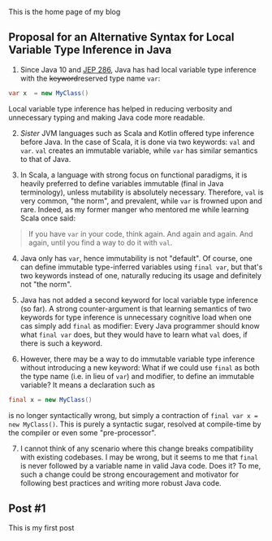 
This is the home page of my blog

## Proposal for an Alternative Syntax for Local Variable Type Inference in Java

1. Since Java 10 and [JEP 286](https://openjdk.org/jeps/286), Java has had local variable type inference with the ~~keyword~~reserved type name `var`:
```java
var x  = new MyClass()
```
Local variable type inference has helped in reducing verbosity and unnecessary typing and making Java code more readable. 

2. _Sister_ JVM languages such as Scala and Kotlin offered type inference before Java. In the case of Scala, it is done via two keywords: `val` and `var`. `val` creates an immutable variable, while `var` has similar semantics to that of Java. 

3. In Scala, a language with strong focus on functional paradigms, it is heavily preferred to define variables immutable (final in Java terminology), unless mutability is absolutely necessary. Therefore, `val` is very common, "the norm", and prevalent, while `var` is frowned upon and rare. Indeed, as my former manger who mentored me while learning Scala once said: 
> If you have `var` in your code, think again. And again and again. And again, until you find a way to do it with `val`.

4. Java only has `var`, hence immutability is not "default". Of course, one can define immutable type-inferred variables using `final var`, but that's two keywords instead of one, naturally reducing its usage and definitely not "the norm".

5. Java has not added a second keyword for local variable type inference (so far). A strong counter-argument is that learning semantics of two keywords for type inference is unnecessary cognitive load when one cas simply add `final` as modifier: Every Java programmer should know what `final var` does, but they would have to learn what `val` does, if there is such a keyword.  

6. However, there may be a way to do immutable variable type inference without introducing a new keyword: What if we could use `final` as both the type name (i.e. in lieu of `var`) and modifier, to define an immutable variable? It means a declaration such as 
```java
final x = new MyClass()
```
is no longer syntactically wrong, but simply a contraction of `final var x = new MyClass()`. This is purely a syntactic sugar, resolved at compile-time by the compiler or even some "pre-processor".

7. I cannot think of any scenario where this change breaks compatibility with existing codebases. I may be wrong, but it seems to me that `final` is never followed by a variable name in valid Java code. Does it?
To me, such a change could be strong encouragement and motivator for following best practices and writing more robust Java code.

## Post #1

This is my first post